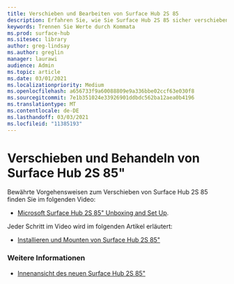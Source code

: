 ```yaml
---
title: Verschieben und Bearbeiten von Surface Hub 2S 85
description: Erfahren Sie, wie Sie Surface Hub 2S 85 sicher verschieben.
keywords: Trennen Sie Werte durch Kommata
ms.prod: surface-hub
ms.sitesec: library
author: greg-lindsay
ms.author: greglin
manager: laurawi
audience: Admin
ms.topic: article
ms.date: 03/01/2021
ms.localizationpriority: Medium
ms.openlocfilehash: a656733f9a60088809e9a336bbe02ccf63e030f8
ms.sourcegitcommit: 7e1b351024e33926901ddbdc562ba12aea0b4196
ms.translationtype: MT
ms.contentlocale: de-DE
ms.lasthandoff: 03/03/2021
ms.locfileid: "11385193"
---
```

# <a name="moving-and-handling-surface-hub-2s-85"></a>Verschieben und Behandeln von Surface Hub 2S 85"

Bewährte Vorgehensweisen zum Verschieben von Surface Hub 2S 85 finden Sie im folgenden Video: 
- [Microsoft Surface Hub 2S 85" Unboxing and Set Up](https://www.microsoft.com/zh-cn/videoplayer/embed/RE4MRqV). 

Jeder Schritt im Video wird im folgenden Artikel erläutert:

- [Installieren und Mounten von Surface Hub 2S 85"](surface-hub-2s-85-install-mount.md)

### <a name="learn-more"></a>Weitere Informationen

- [Innenansicht des neuen Surface Hub 2S 85"](https://techcommunity.microsoft.com/t5/surface-it-pro-blog/inside-look-at-the-new-surface-hub-2s-85/ba-p/1721773)

